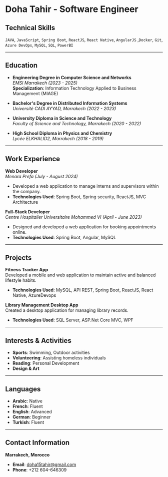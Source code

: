 # Doha Tahir - Software Engineer

## Technical Skills  
`JAVA`, `JavaScript`, `Spring Boot`, `ReactJS`,  `React Native`, `AngularJS` ,`Docker`, `Git`, `Azure DevOps`, `MySQL`, `SQL`, `PowerBI`

---

## Education
- **Engineering Degree in Computer Science and Networks**  
  _EMSI Marrakech (2023 - 2025)_  
  **Specialization**: Information Technology Applied to Business Management (MIAGE)
  
- **Bachelor's Degree in Distributed Information Systems**  
  _Université CADI AYYAD, Marrakech (2022 - 2023)_

- **University Diploma in Science and Technology**  
  _Faculty of Science and Technology, Marrakech (2020 - 2022)_

- **High School Diploma in Physics and Chemistry**  
  _Lycée ELKHALID2, Marrakech (2018 - 2019)_

---

## Work Experience

**Web Developer**  
_Menara Prefa (July - August 2024)_  
- Developed a web application to manage interns and supervisors within the company.  
- **Technologies Used**: Spring Boot, Spring security, ReactJS, MVC Architecture

**Full-Stack Developer**  
_Centre Hospitalier Universitaire Mohammed VI (April - June 2023)_  
- Designed and developed a web application for booking appointments online.  
- **Technologies Used**: Spring Boot, Angular, MySQL
---

## Projects

**Fitness Tracker App**  
Developed a mobile and web application to maintain active and balanced lifestyle habits.  
- **Technologies Used**: MySQL, API REST, Spring Boot, ReactJS, React Native, AzureDevops

**Library Management Desktop App**  
Created a desktop application for managing library records.  
- **Technologies Used**: SQL Server, ASP.Net Core MVC, WPF

---

## Interests & Activities
- **Sports**: Swimming, Outdoor activities
- **Volunteering**: Assisting homeless individuals
- **Reading**: Personal Development
- **Design & Art**

---

## Languages
- **Arabic**: Native  
- **French**: Fluent  
- **English**: Advanced
- **German**: Beginner
- **Turkish**: Fluent

---

## Contact Information
  **Marrakech, Morocco**
- **Email**: doha15tahir@gmail.com  
- **Phone**: +212 604-646309
